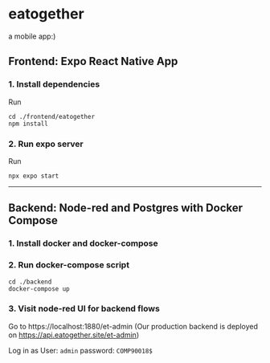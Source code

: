 # eatogether
a mobile app:)

## Frontend: Expo React Native App
### 1. Install dependencies
Run 
```
cd ./frontend/eatogether
npm install
``` 

### 2. Run expo server
Run 
```
npx expo start 
```
---
## Backend: Node-red and Postgres with Docker Compose

### 1. Install docker and docker-compose
### 2. Run docker-compose script
```
cd ./backend
docker-compose up
```

### 3. Visit node-red UI for backend flows
Go to https://localhost:1880/et-admin
(Our production backend is deployed on https://api.eatogether.site/et-admin)

Log in as User: `admin` password: `COMP90018$`
